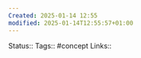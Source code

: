 ```yaml
---
Created: 2025-01-14 12:55
modified: 2025-01-14T12:55:57+01:00
---
```

Status:: 
Tags:: #concept 
Links:: 


